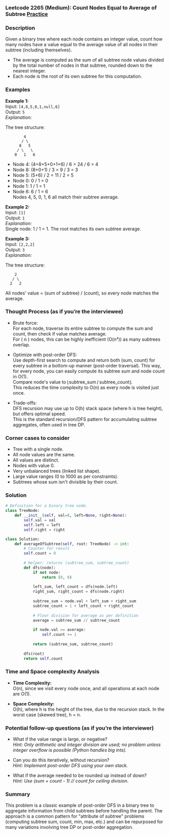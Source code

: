 ### Leetcode 2265 (Medium): Count Nodes Equal to Average of Subtree [Practice](https://leetcode.com/problems/count-nodes-equal-to-average-of-subtree)

### Description  
Given a binary tree where each node contains an integer value, count how many nodes have a value equal to the average value of all nodes in their subtree (including themselves).  
- The average is computed as the sum of all subtree node values divided by the total number of nodes in that subtree, rounded down to the nearest integer.  
- Each node is the root of its own subtree for this computation.

### Examples  

**Example 1:**  
Input: `[4,8,5,0,1,null,6]`  
Output: `5`  
*Explanation:*

The tree structure:
```
        4
       / \
      8   5
     / \   \
    0   1   6
```
- Node 4: (4+8+5+0+1+6) / 6 = 24 / 6 = 4
- Node 8: (8+0+1) / 3 = 9 / 3 = 3
- Node 5: (5+6) / 2 = 11 / 2 = 5
- Node 0: 0 / 1 = 0
- Node 1: 1 / 1 = 1
- Node 6: 6 / 1 = 6  
Nodes 4, 5, 0, 1, 6 all match their subtree average.

**Example 2:**  
Input: `[1]`  
Output: `1`  
*Explanation:*  
Single node: 1 / 1 = 1. The root matches its own subtree average.

**Example 3:**  
Input: `[2,2,2]`  
Output: `3`  
*Explanation:*

The tree structure:
```
    2
   / \
  2   2
```
All nodes' value = (sum of subtree) / (count), so every node matches the average.

### Thought Process (as if you’re the interviewee)  

- Brute force:  
  For each node, traverse its entire subtree to compute the sum and count, then check if value matches average.  
  For \( n \) nodes, this can be highly inefficient (O(n²)) as many subtrees overlap.

- Optimize with post-order DFS:  
  Use depth-first search to compute and return both (sum, count) for every subtree in a bottom-up manner (post-order traversal). This way, for every node, you can easily compute its subtree sum and node count in O(1).  
  Compare node's value to ⌊subtree_sum / subtree_count⌋.  
  This reduces the time complexity to O(n) as every node is visited just once.

- Trade-offs:  
  DFS recursion may use up to O(h) stack space (where h is tree height), but offers optimal speed.  
  This is the standard recursion/DFS pattern for accumulating subtree aggregates, often used in tree DP.

### Corner cases to consider  
- Tree with a single node.
- All node values are the same.
- All values are distinct.
- Nodes with value 0.
- Very unbalanced trees (linked list shape).
- Large value ranges (0 to 1000 as per constraints).
- Subtrees whose sum isn't divisible by their count.

### Solution

```python
# Definition for a binary tree node.
class TreeNode:
    def __init__(self, val=0, left=None, right=None):
        self.val = val
        self.left = left
        self.right = right

class Solution:
    def averageOfSubtree(self, root: TreeNode) -> int:
        # Counter for result
        self.count = 0
        
        # Helper: returns (subtree_sum, subtree_count)
        def dfs(node):
            if not node:
                return (0, 0)
            
            left_sum, left_count = dfs(node.left)
            right_sum, right_count = dfs(node.right)
            
            subtree_sum = node.val + left_sum + right_sum
            subtree_count = 1 + left_count + right_count
            
            # Floor division for average as per definition
            average = subtree_sum // subtree_count
            
            if node.val == average:
                self.count += 1
            
            return (subtree_sum, subtree_count)
        
        dfs(root)
        return self.count
```

### Time and Space complexity Analysis  

- **Time Complexity:**  
  O(n), since we visit every node once, and all operations at each node are O(1).

- **Space Complexity:**  
  O(h), where h is the height of the tree, due to the recursion stack. In the worst case (skewed tree), h = n.

### Potential follow-up questions (as if you’re the interviewer)  

- What if the value range is large, or negative?  
  *Hint: Only arithmetic and integer division are used; no problem unless integer overflow is possible (Python handles big ints).*

- Can you do this iteratively, without recursion?  
  *Hint: Implement post-order DFS using your own stack.*

- What if the average needed to be rounded up instead of down?  
  *Hint: Use (sum + count - 1) // count for ceiling division.*

### Summary
This problem is a classic example of post-order DFS in a binary tree to aggregate information from child subtrees before handling the parent. The approach is a common pattern for "attribute of subtree" problems (computing subtree sum, count, min, max, etc.) and can be repurposed for many variations involving tree DP or post-order aggregation.